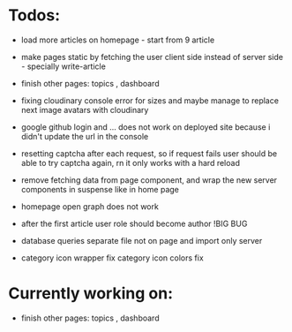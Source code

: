 # Todos:

- load more articles on homepage - start from 9 article

- make pages static by fetching the user client side instead of server side - specially write-article

- finish other pages: topics , dashboard

- fixing cloudinary console error for sizes and maybe manage to replace next image avatars with cloudinary

- google github login and ... does not work on deployed site because i didn't update the url in the console

- resetting captcha after each request, so if request fails user should be able to try captcha again, rn it only works with a hard reload

- remove fetching data from page component, and wrap the new server components in suspense like in home page

- homepage open graph does not work

- after the first article user role should become author !BIG BUG

- database queries separate file not on page and import only server

- category icon wrapper fix category icon colors fix

# Currently working on:

- finish other pages: topics , dashboard
